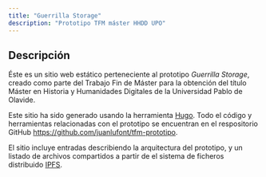 ```yaml
---
title: "Guerrilla Storage"
description: "Prototipo TFM máster HHDD UPO"
---
```


## Descripción

Éste es un sitio web estático perteneciente al prototipo _Guerrilla Storage_,
creado como parte del Trabajo Fin de Máster para la obtención del título Máster
en Historia y Humanidades Digitales de la Universidad Pablo de Olavide.

Este sitio ha sido generado usando la herramienta [Hugo](https://gohugo.io).
Todo el código y herramientas relacionadas con el prototipo se encuentran en el
respositorio GitHub <https://github.com/juanlufont/tfm-prototipo>.

El sitio incluye entradas describiendo la arquitectura del prototipo, y un
listado de archivos compartidos a partir de el sistema de ficheros distribuido
[IPFS](https://ipfs.io).
